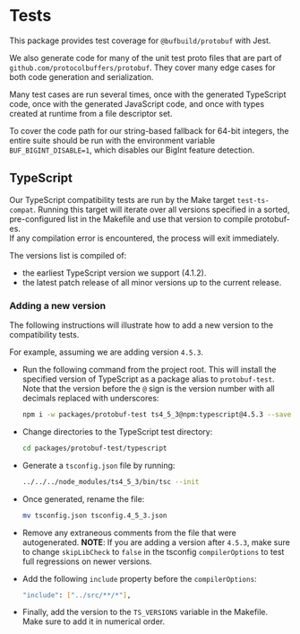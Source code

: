 # Tests

This package provides test coverage for `@bufbuild/protobuf` with Jest. 

We also generate code for many of the unit test proto files that are part of 
`github.com/protocolbuffers/protobuf`. They cover many edge cases for both code 
generation and serialization.

Many test cases are run several times, once with the generated TypeScript code, 
once with the generated JavaScript code, and once with types created at runtime 
from a file descriptor set.

To cover the code path for our string-based fallback for 64-bit integers, the
entire suite should be run with the environment variable 
`BUF_BIGINT_DISABLE=1`, which disables our BigInt feature detection. 

## TypeScript

Our TypeScript compatibility tests are run by the Make target `test-ts-compat`.
Running this target will iterate over all versions specified in a sorted, 
pre-configured list in the Makefile and use that version to compile protobuf-es.  
If any compilation error is encountered, the process will exit immediately.

The versions list is compiled of:

- the earliest TypeScript version we support (4.1.2).
- the latest patch release of all minor versions up to the current release.

### Adding a new version

The following instructions will illustrate how to add a new version to the 
compatibility tests.  

For example, assuming we are adding version `4.5.3`.  

- Run the following command from the project root.  This will install the 
specified version of TypeScript as a package alias to `protobuf-test`.  Note 
that the version before the `@` sign is the version number with all decimals 
replaced with underscores:
  
  ```bash
  npm i -w packages/protobuf-test ts4_5_3@npm:typescript@4.5.3 --save-exact
  ```
  
- Change directories to the TypeScript test directory:
  
  ```bash
  cd packages/protobuf-test/typescript
  ```
  
- Generate a `tsconfig.json` file by running:
  
  ```bash
  ../../../node_modules/ts4_5_3/bin/tsc --init
  ```
  
- Once generated, rename the file:
  
  ```bash
  mv tsconfig.json tsconfig.4_5_3.json
  ```
  
- Remove any extraneous comments from the file that were autogenerated.
  **NOTE**: If you are adding a version after `4.5.3`, make sure to change 
`skipLibCheck` to `false` in the tsconfig `compilerOptions` to test full 
regressions on newer versions.
  
- Add the following `include` property before the `compilerOptions`:
   
  ```bash
  "include": ["../src/**/*"],
  ```

- Finally, add the version to the `TS_VERSIONS` variable in the Makefile.  
Make sure to add it in numerical order.

